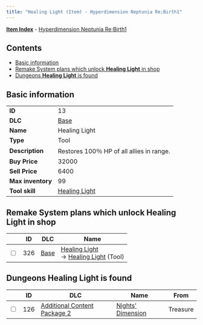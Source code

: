 ```yaml
---
title: "Healing Light (Item) - Hyperdimension Neptunia Re;Birth1"
---
```


[**Item Index**](/neptunia/rb1/item/index.html) - [Hyperdimension Neptunia Re;Birth1](/neptunia/rb1)

## Contents

- [Basic information](#basic-information)
- [Remake System plans which unlock **Healing Light** in shop](#remake-system-plans-which-unlock-healing-light-in-shop)
- [Dungeons **Healing Light** is found](#dungeons-healing-light-is-found)

## Basic information

|   |   |
| -- | -- |
| **ID** | 13 |
| **DLC** | [Base](/neptunia/rb1/dlc/1-base.html) |
| **Name** | Healing Light |
| **Type** | Tool |
| **Description** | Restores 100％ HP of all allies in range. |
| **Buy Price** | 32000 |
| **Sell Price** | 6400 |
| **Max inventory** | 99 |
| **Tool skill** | [Healing Light](/neptunia/rb1/skill/1-10013-healing-light.html) |

## Remake System plans which unlock **Healing Light** in shop

|    | ID | DLC | Name |
| -- | -- | --- | ---- |
| <input type="checkbox" id="rb1-remake-1-326" class="trackbox" /> | 326 | [Base](/neptunia/rb1/dlc/1-base.html) | [Healing Light](/neptunia/rb1/remake/1-326-healing-light.html)<br />→ [Healing Light](/neptunia/rb1/item/1-13-healing-light.html) (Tool) |

## Dungeons **Healing Light** is found

|    | ID | DLC | Name | From |
| -- | -- | --- | ---- | ---- |
| <input type="checkbox" id="rb1-dungeon-11-126" class="trackbox" /> | 126 | [Additional Content Package 2](/neptunia/rb1/dlc/11-pack2.html) | [Nights' Dimension](/neptunia/rb1/dungeon/11-126-nights-dimension.html) | Treasure |